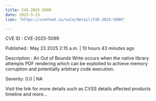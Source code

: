 ```yaml
---
title: CVE-2025-5099
date: 2025-5-23
lien: "https://cvefeed.io/vuln/detail/CVE-2025-5099"

---
```


CVE ID : CVE-2025-5099

Published :  May 23
2025
2:15 a.m. | 10 hours
43 minutes ago

Description : An Out of Bounds Write occurs when the native library attempts PDF rendering
which can be exploited to achieve memory corruption and potentially arbitrary code execution.

Severity: 0.0 | NA

Visit the link for more details
such as CVSS details
affected products
timeline
and more...

